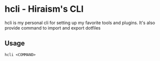 # hcli - Hiraism's CLI

hcli is my personal cli for setting up my favorite tools and plugins.
It's also provide command to import and export dotfiles

## Usage

```hcli <COMMAND>```
